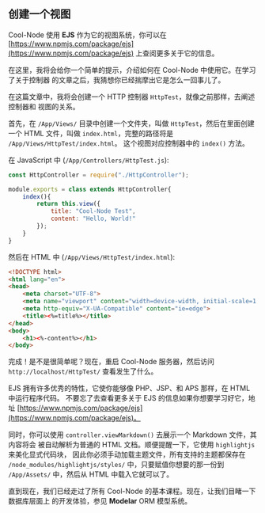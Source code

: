 ## 创建一个视图

Cool-Node 使用 **EJS** 作为它的视图系统，你可以在 
[https://www.npmjs.com/package/ejs](https://www.npmjs.com/package/ejs) 
上查阅更多关于它的信息。

在这里，我将会给你一个简单的提示，介绍如何在 Cool-Node 中使用它。在学习了关于控制器
的文章之后，我猜想你已经揣摩出它是怎么一回事儿了。

在这篇文章中，我将会创建一个 HTTP 控制器 `HttpTest`，就像之前那样，去阐述控制器和
视图的关系。

首先，在 `/App/Views/` 目录中创建一个文件夹，叫做 `HttpTest`，然后在里面创建一个 
HTML 文件，叫做 `index.html`，完整的路径将是 `/App/Views/HttpTest/index.html`。
这个视图对应控制器中的 `index()` 方法。

在 JavaScript 中 (`/App/Controllers/HttpTest.js`):

```javascript
const HttpController = require("./HttpController");

module.exports = class extends HttpController{
    index(){
        return this.view({
            title: "Cool-Node Test",
            content: "Hello, World!"
        });
    }
}
```

然后在 HTML 中 (`/App/Views/HttpTest/index.html`):

```html
<!DOCTYPE html>
<html lang="en">
<head>
    <meta charset="UTF-8">
    <meta name="viewport" content="width=device-width, initial-scale=1.0">
    <meta http-equiv="X-UA-Compatible" content="ie=edge">
    <title><%=title%></title>
</head>
<body>
    <h1><%-content%></h1>
</body>
```

完成！是不是很简单呢？现在，重启 Cool-Node 服务器，然后访问 
`http://localhost/HttpTest/` 查看发生了什么。

EJS 拥有许多优秀的特性，它使你能够像 PHP、JSP、和 APS 那样，在 HTML 中运行程序代码。
不要忘了去查看更多关于 EJS 的信息如果你想要学习好它，地址
[https://www.npmjs.com/package/ejs](https://www.npmjs.com/package/ejs)。

同时，你可以使用 `controller.viewMarkdown()` 去展示一个 Markdown 文件，其内容将会
被自动解析为普通的 HTML 文档。顺便提醒一下，它使用 `highlightjs` 来美化显式代码块，
因此你必须手动加载主题文件，所有支持的主题都保存在 
`/node_modules/highlightjs/styles/` 中，只要赋值你想要的那一份到 `/App/Assets/` 
中，然后从 HTML 中载入它就可以了。

直到现在，我们已经走过了所有 Cool-Node 的基本课程。现在，让我们目睹一下数据库层面上
的开发体验，参见 **Modelar** ORM 模型系统。